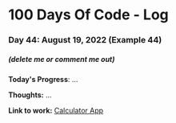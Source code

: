 # 100 Days Of Code - Log

### Day 44: August 19, 2022 (Example 44)
##### (delete me or comment me out)

**Today's Progress**: ...

**Thoughts:** ...

**Link to work:** [Calculator App](https://github.com/username/reponame)
